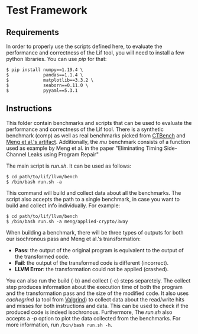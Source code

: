 # Test Framework

## Requirements
In order to properly use the scripts defined here, to evaluate
the performance and correctness of the Lif tool, you will need to
install a few python libraries. You can use *pip* for that:

```
$ pip install numpy==1.19.4 \
$             pandas==1.1.4 \
$             matplotlib==3.3.2 \
$             seaborn==0.11.0 \
$             pyyaml==5.3.1
```

## Instructions
This folder contain benchmarks and scripts that can be used to
evaluate the performance and correctness of the Lif tool. There
is a synthetic benchmark (comp) as well as real benchmarks picked
from [CTBench](https://github.com/arthurlopes/ctbench) and [Meng
et al.'s artifact](https://zenodo.org/record/1299357).
Additionally, the *mu* benchmark consists of a function used as
example by Meng et al. in the paper "Eliminating Timing
Side-Channel Leaks using Program Repair"

The main script is *run.sh*. It can be used as follows:

```
$ cd path/to/lif/llvm/bench
$ /bin/bash run.sh -a
```

This command will build and collect data about all the
benchmarks. The script also accepts the path to a single
benchmark, in case you want to build and collect info
individually. For example:

```
$ cd path/to/lif/llvm/bench
$ /bin/bash run.sh -a meng/applied-crypto/3way
```

When building a benchmark, there will be three types of outputs
for both our isochronous pass and Meng et al.'s transformation:

- **Pass**: the output of the original program is equivalent to
    the output of the transformed code.
- **Fail**: the output of the transformed code is different
    (incorrect).
- **LLVM Error**: the transformation could not be applied
    (crashed).

You can also run the build (-b) and collect (-c) steps
separetely.  The collect step produces information about the
execution time of both the program and the transformation pass
and the size of the modified code. It also uses *cachegrind* (a
tool from [Valgrind](https://valgrind.org/)) to collect data
about the read/write hits and misses for both instructions and
data. This can be used to check if the produced code is indeed
isochronous.  Furthermore, The *run.sh* also accepts a *-p*
option to plot the data collected from the benchmarks. For more
information, run `/bin/bash run.sh -h`.
